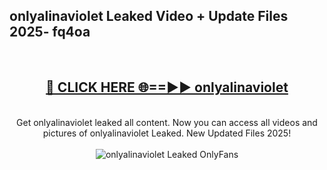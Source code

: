 <h2>onlyalinaviolet Leaked Video + Update Files 2025- fq4oa</h2>
<br>
<div align="center">
<h2><a href="https://libra.edu.pl?onlyalinaviolet" rel="nofollow">🔴 CLICK HERE 🌐==►► onlyalinaviolet</a></h2>
<br>
Get onlyalinaviolet leaked all content. Now you can access all videos and pictures of onlyalinaviolet Leaked. New Updated Files 2025!
<br>
<br>
<a href="https://libra.edu.pl?onlyalinaviolet" rel="nofollow" data-target="animated-image.originalLink"><img src="https://i.ibb.co.com/WyWwxjT/player-gif2.gif" alt="onlyalinaviolet Leaked OnlyFans" style="max-width: 100%; display: inline-block;" data-target="animated-image.originalImage"></a>
</div>
<br>